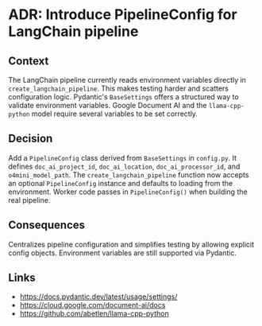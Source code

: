 # ADR: Introduce PipelineConfig for LangChain pipeline

## Context
The LangChain pipeline currently reads environment variables directly in
`create_langchain_pipeline`. This makes testing harder and scatters
configuration logic. Pydantic's `BaseSettings` offers a structured way to
validate environment variables. Google Document AI and the `llama-cpp-python`
model require several variables to be set correctly.

## Decision
Add a `PipelineConfig` class derived from `BaseSettings` in `config.py`. It
defines `doc_ai_project_id`, `doc_ai_location`, `doc_ai_processor_id`, and
`o4mini_model_path`. The `create_langchain_pipeline` function now accepts an
optional `PipelineConfig` instance and defaults to loading from the
environment. Worker code passes in `PipelineConfig()` when building the real
pipeline.

## Consequences
Centralizes pipeline configuration and simplifies testing by allowing explicit
config objects. Environment variables are still supported via Pydantic.

## Links
- https://docs.pydantic.dev/latest/usage/settings/
- https://cloud.google.com/document-ai/docs
- https://github.com/abetlen/llama-cpp-python
